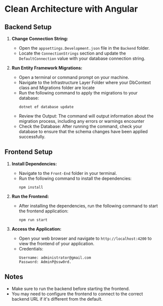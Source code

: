 # Clean Architecture with Angular

## Backend Setup

1. **Change Connection String:** 
   - Open the `appsettings.Development.json` file in the `Backend` folder.
   - Locate the `ConnectionStrings` section and update the `DefaultConnection` value with your database connection string.

2. **Run Entity Framework Migrations:**
   - Open a terminal or command prompt on your machine.
   - Navigate to the Infrastructure Layer Folder where your DbContext class and Migrations folder are locate
   - Run the following command to apply the migrations to your database:
     ```
     dotnet ef database update
     ```
   - Review the Output: The command will output information about the migration process, including any errors or warnings encounter
   - Check the Database: After running the command, check your database to ensure that the schema changes have been applied successfully.


## Frontend Setup

1. **Install Dependencies:**
   - Navigate to the `Front-End` folder in your terminal.
   - Run the following command to install the dependencies:
     ```
     npm install
     ```

2. **Run the Frontend:**
   - After installing the dependencies, run the following command to start the frontend application:
     ```
     npm run start
     ```

3. **Access the Application:**
   - Open your web browser and navigate to `http://localhost:4200` to view the frontend of your application.
   - Credentials:
     ```
     Username: administrator@gmail.com
     Password: AdminP@ssw0rd.
     ```

## Notes
- Make sure to run the backend before starting the frontend.
- You may need to configure the frontend to connect to the correct backend URL if it's different from the default.
